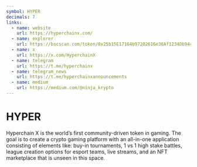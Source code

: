 ```yaml
---
symbol: HYPER
decimals: 7
links:
  - name: website
    url: https://hyperchainx.com/
  - name: explorer
    url: https://bscscan.com/token/0x25b15E17164b97202616e36Af1234Db944121185
  - name: x
    url: https://x.com/HyperchainX
  - name: telegram
    url: https://t.me/hyperchainx
  - name: telegram_news
    url: https://t.me/hyperchainxannouncements
  - name: medium
    url: https://medium.com/@ninja_krypto
---
```


# HYPER

Hyperchain X is the world’s first community-driven token in gaming. The goal is to create a crypto gaming platform with an all-in-one application consisting of elements like: buy-in tournaments, 1 vs 1 high stake battles, league creation options for esport teams, live streams, and an NFT marketplace that is unseen in this space.

